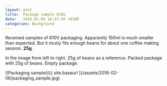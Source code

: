 ```yaml
---
layout: post
title:  Package sample 610V
date:   2016-02-05 16:47:45 +0100
categories: Background
---
```


Received samples of 610V packaging. Apparantly 150ml is much smaller than expected. But it nicely fits enough beans for about one coffee making session. **25g**.

In the image from left to right. 25g of beans as a reference. Packed package with 25g of beans. Empty package.

![Packaging sample]({{ site.baseurl }}/assets/2016-02-06/packaging_sample.jpg)

